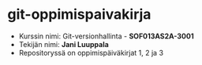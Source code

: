 # git-oppimispaivakirja

- Kurssin nimi: Git-versionhallinta - **SOF013AS2A-3001**
- Tekijän nimi: **Jani Luuppala**
- Repositoryssä on oppimispäiväkirjat 1, 2 ja 3